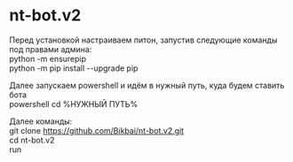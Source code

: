 # nt-bot.v2

Перед установкой настраиваем питон, запустив следующие команды под правами админа: \
  python -m ensurepip \
  python -m pip install --upgrade pip

Далее запускаем powershell и идём в нужный путь, куда будем ставить бота \
  powershell
  cd %НУЖНЫЙ ПУТЬ%

Далее команды: \
  git clone https://github.com/Bikbai/nt-bot.v2.git \
  cd nt-bot.v2 \
run
